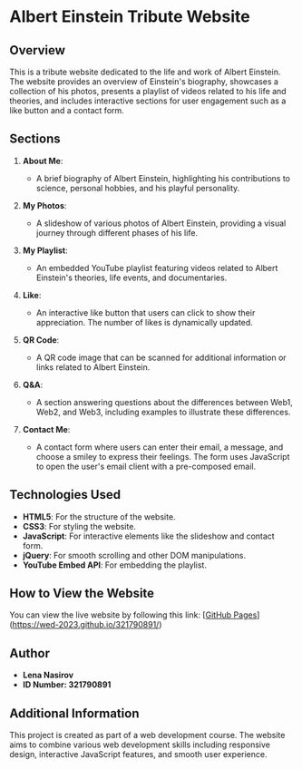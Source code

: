 # Albert Einstein Tribute Website

## Overview
This is a tribute website dedicated to the life and work of Albert Einstein. The website provides an overview of Einstein's biography, showcases a collection of his photos, presents a playlist of videos related to his life and theories, and includes interactive sections for user engagement such as a like button and a contact form.

## Sections

1. **About Me**: 
    - A brief biography of Albert Einstein, highlighting his contributions to science, personal hobbies, and his playful personality.
    
2. **My Photos**: 
    - A slideshow of various photos of Albert Einstein, providing a visual journey through different phases of his life.
    
3. **My Playlist**: 
    - An embedded YouTube playlist featuring videos related to Albert Einstein's theories, life events, and documentaries.
    
4. **Like**: 
    - An interactive like button that users can click to show their appreciation. The number of likes is dynamically updated.
    
5. **QR Code**: 
    - A QR code image that can be scanned for additional information or links related to Albert Einstein.
    
6. **Q&A**: 
    - A section answering questions about the differences between Web1, Web2, and Web3, including examples to illustrate these differences.
    
7. **Contact Me**: 
    - A contact form where users can enter their email, a message, and choose a smiley to express their feelings. The form uses JavaScript to open the user's email client with a pre-composed email.

## Technologies Used
- **HTML5**: For the structure of the website.
- **CSS3**: For styling the website.
- **JavaScript**: For interactive elements like the slideshow and contact form.
- **jQuery**: For smooth scrolling and other DOM manipulations.
- **YouTube Embed API**: For embedding the playlist.

## How to View the Website
You can view the live website by following this link: [[GitHub Pages](https://your-github-username.github.io/your-repository-name)](https://wed-2023.github.io/321790891/)

## Author
- **Lena Nasirov**
- **ID Number: 321790891**

## Additional Information
This project is created as part of a web development course. The website aims to combine various web development skills including responsive design, interactive JavaScript features, and smooth user experience.

